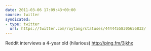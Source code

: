 ```yaml
---
date: 2011-03-06 17:09:43+00:00
source: twitter
syndicated:
- type: twitter
  url: https://twitter.com/roytang/statuses/44444558305656832/
---
```


Reddit interviews a 4-year old (hilarious) http://ping.fm/3jkhx